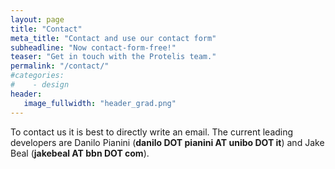 ```yaml
---
layout: page
title: "Contact"
meta_title: "Contact and use our contact form"
subheadline: "Now contact-form-free!"
teaser: "Get in touch with the Protelis team."
permalink: "/contact/"
#categories:
#    - design
header:
   image_fullwidth: "header_grad.png"
---
```


To contact us it is best to directly write an email.
The current leading developers are Danilo Pianini (**danilo DOT pianini AT unibo DOT it**) and Jake Beal (**jakebeal AT bbn DOT com**).
